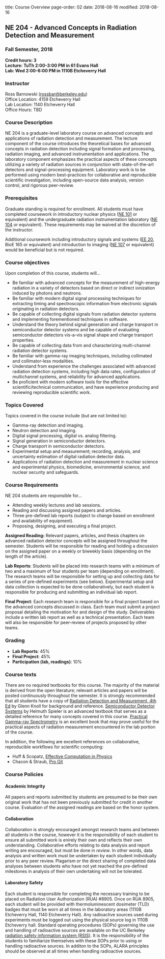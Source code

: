 title: Course Overview
page-order: 02
date: 2018-08-16
modified: 2018-08-16

## NE 204 - Advanced Concepts in Radiation Detection and Measurement
### Fall Semester, 2018

**Credit hours: 3**  
**Lecture: TuTh 2:00-3:00 PM in 61 Evans Hall**  
**Lab:     Wed 2:00-6:00 PM in 1110B Etcheverry Hall**


### Instructor

Ross Barnowski (rossbar@berkeley.edu)  
Office Location: 4159 Etcheverry Hall  
Lab Location: 1140 Etcheverry Hall  
Office Hours: TBD  

### Course Description

NE 204 is a graduate-level laboratory course on advanced concepts and
applications of radiation detection and measurement.
The lecture component of the course introduces the theoretical bases for
advanced concepts in radiation detection including signal formation and
processing, radiation imaging, and advanced instrumentation and applications.
The laboratory component emphasizes the practical aspects of these concepts
utilizing a variety of radiation sources in conjunction with state-of-the-art
detectors and signal-processing equipment.
Laboratory work is to be performed using modern best-practices for 
collaborative and reproducible scientific investigation, including open-source
data analysis, version control, and rigorous peer-review.

### Prerequisites

Graduate standing is required for enrollment.
All students must have completed coursework in introductory nuclear physics
([NE 101](https://www.nuc.berkeley.edu/courses/ne-101) or equivalent) and the
undergraduate radiation instrumentation laboratory 
([NE 104](https://www.nuc.berkeley.edu/courses/ne-104) or equivalent).
These requirements may be waived at the discretion of the instructor.  

Additional coursework including introductory signals and systems 
([EE 20](https://inst.eecs.berkeley.edu/~ee20/archives.html), BioE 165 or
equivalent) and introduction to imaging 
([NE 107](https://www.nuc.berkeley.edu/courses/ne-107) or equivalent) would be
beneficial but is not required.

### Course objectives

Upon completion of this course, students will...

 - Be familiar with advanced concepts for the measurement of high-energy 
   radiation in a variety of detectors based on direct or indirect ionization
   induced by photons and neutrons.
 - Be familiar with modern digital signal processing techniques for extracting
   timing and spectroscopic information from electronic signals originating in
   radiation detectors.
 - Be capable of collecting digital signals from radiation detector systems and
   implementing forementioned techniques in software.
 - Understand the theory behind signal generation and charge transport in
   semiconductor detector systems and be capable of evaluating semiconductor
   detectors vis-a-vis signal shape and charge transport properties.
 - Be capable of collecting data from and characterizing multi-channel
   radiation detector systems.
 - Be familiar with gamma-ray imaging techniques, including collimated and
   collimator-less modalities.
 - Understand from experience the challenges associated with advanced radiation
   detection systems, including high data rates, configuration of multichannel
   systems, and reliability for advanced applications.
 - Be proficient with modern software tools for the effective 
   scientific/technical communication, and have experience producing and
   reviewing reproducible scientific work.

### Topics Covered

Topics covered in the course include (but are not limited to):

 - Gamma-ray detection and imaging.
 - Neutron detection and imaging.
 - Digital signal processing, digital vs. analog filtering.
 - Signal generation in semiconductor detectors.
 - Charge transport in semiconductor detectors.
 - Experimental setup and measurement; recording, analysis, and uncertainty
   estimation of digital radiation detector data.
 - Applications of radiation detection and measurement in nuclear science and
   experimental physics, biomedicine, environmental science, and nuclear 
   security and safeguards.

### Course Requirements

NE 204 students are responsible for...

 - Attending weekly lectures and lab sessions.
 - Reading and discussing assigned papers and articles.
 - Three pre-defined lab reports (subject to change based on enrollment and 
   availability of equipment).
 - Proposing, designing, and executing a final project.

**Assigned Reading:** Relevant papers, articles, and thesis chapters on
advanced radiation detector concepts will be assigned throughout the semester.
Students will be responsible for reading and holding a discussion on the 
assigned paper on a weekly or biweekly basis (depending on the length of the
article).

**Lab Reports**: Students will be placed into research teams with a minimum of
two and a maximum of four students per team (depending on enrollment).
The research teams will be responsible for setting up and collecting data for
a series of pre-defined experiments (see below).
Experimental setup and data collection is expected to be done collaboratively,
but each student is responsible for producing and submitting an individual 
lab report.

**Final Project**: Each research team is responsible for a final project based
on the advanced concepts discussed in class.
Each team must submit a project proposal detailing the motivation for and 
design of the study.
Deliverables include a written lab report as well as a technical presentation.
Each team will also be responsible for peer-review of projects proposed by 
other teams.

### Grading

 - **Lab Reports**: 45%
 - **Final Project**: 45%
 - **Participation (lab, readings)**: 10%

### Course texts

There are no required textbooks for this course.
The majority of the material is derived from the open literature; relevant 
articles and papers will be posted continuously throughout the semester.
It is strongly recommended that all students have a copy of 
[Radiation Detection and Measurement, 4th Ed](https://www.wiley.com/en-us/Radiation+Detection+and+Measurement,+4th+Edition-p-9780470131480)
by Glenn Knoll for background and reference.
[Semiconductor Detector Systems](https://global.oup.com/academic/product/semiconductor-detector-systems-9780198527848?cc=us&lang=en&)
by Helmuth Spieler is an advanced textbook that serves as a detailed reference
for many concepts covered in this course.
[Practical Gamma-ray Spectrometry](http://onlinelibrary.wiley.com/book/10.1002/9780470861981)
is an excellent book that may prove useful for the practical aspects of
radiation measurement encountered in the lab portion of the course.

In addition, the following are excellent references on collaborative,
reproducible workflows for scientific computing:

 - Huff & Scopatz, [Effective Computation in Physics](http://physics.codes/)
 - Chacon & Straub, [Pro Git](https://git-scm.com/book/en/v2)

### Course Policies

#### Academic Integrity
All papers and reports submitted by students are presumed to be their own 
original work that has not been previously submitted for credit in another
course.
Evaluation of the assigned readings are based on the honor system.

#### Collaboration
Collaboration is strongly encouraged amongst research teams and between all 
students in the course, however it is the responsibility of each student to
ensure all submitted work is enirely their own and reflects their own 
understanding.
Collaborative efforts relating to data analysis and report writing are 
encouraged, but must be done in *review*.
In other words, data analysis and written work must be undertaken by each 
student individually prior to any peer review.
Plagarism or the direct sharing of completed data analyses between students who
have not yet reached the pre-defined milestones in analysis of their own
undertaking will not be tolerated.

#### Laboratory Safety
Each student is responsible for completing the necessary training to be placed
on Radiation User Authorization (RUA) #8905.
Once on RUA 8905, each student will be provided with thermoluminescent 
dosimeter (TLD) badges that must be worn at all times in the laboratory areas
(1110B Etcheverry Hall, 1140 Etcheverry Hall).
Any radioactive sources used during experiments must be logged out using the
physical source log in 1110B Etcheverry hall.
Standard operating procedures (SOPs) governing the use and handling of 
radioactive sources are available on the UC Berkeley
[radiation safety information system (RSIS)](https://ehs.berkeley.edu/radiation-safety/radiation-safety-information-system-rsis).
It is the responsibility of the students to familiarize themselves with these
SOPs prior to using or handling radioactive sources.
In additon to the SOPs, ALARA principles should be observed at all times when
handling radioactive sources.

